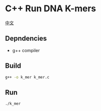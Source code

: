 # C++ Run DNA K-mers

[中文](README-CHS.md)

## Depndencies
- g++ compiler

## Build
```bash
g++ -o k_mer k_mer.c
```

## Run
```bash
./k_mer
```

